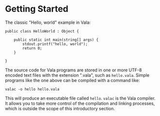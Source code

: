 # Getting Started

The classic "Hello, world" example in Vala:

```vala
public class HelloWorld : Object {

    public static int main(string[] args) {
        stdout.printf("hello, world");
        return 0;
    } 
    
}
```

The source code for Vala programs are stored in one or more UTF-8 encoded text files with the extension ".vala", such as `hello.vala`. Simple programs like the one above can be compiled with a command like:

`valac -o hello hello.vala`

This will produce an executable file called `hello`. `valac` is the Vala compiler. It allows you to take more control of the compilation and linking processes, which is outside the scope of this introductory section.
